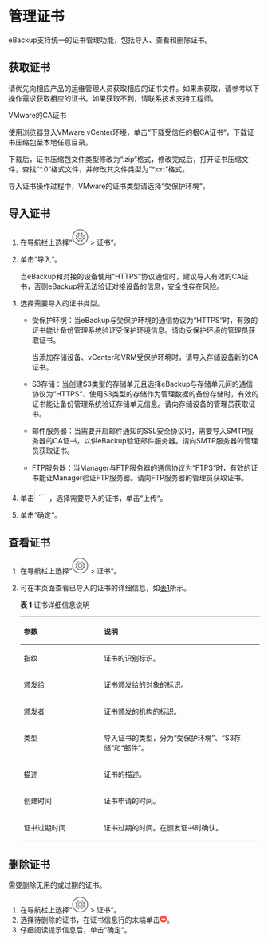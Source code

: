 # 管理证书<a name="cbr_03_0095"></a>

eBackup支持统一的证书管理功能，包括导入、查看和删除证书。

## 获取证书<a name="zh-cn_topic_0175062748_zh-cn_topic_0170955537_section129110274810"></a>

请优先向相应产品的运维管理人员获取相应的证书文件。如果未获取，请参考以下操作需求获取相应的证书。如果获取不到，请联系技术支持工程师。

VMware的CA证书

使用浏览器登入VMware vCenter环境，单击“下载受信任的根CA证书“，下载证书压缩包至本地任意目录。

下载后，证书压缩包文件类型修改为“.zip“格式，修改完成后，打开证书压缩文件，查找“\*.0“格式文件，并修改其文件类型为“\*.crt“格式。

导入证书操作过程中，VMware的证书类型请选择“受保护环境“。

## 导入证书<a name="zh-cn_topic_0175062748_zh-cn_topic_0170955537_import"></a>

1.  在导航栏上选择“![](figures/icon-settings.png)  \>  证书“。
2.  单击“导入“。

    当eBackup和对接的设备使用“HTTPS“协议通信时，建议导入有效的CA证书，否则eBackup将无法验证对接设备的信息，安全性存在风险。

3.  选择需要导入的证书类型。
    -   受保护环境：当eBackup与受保护环境的通信协议为“HTTPS“时，有效的证书能让备份管理系统验证受保护环境信息。请向受保护环境的管理员获取证书。

        当添加存储设备、vCenter和VRM受保护环境时，请导入存储设备新的CA证书。

    -   S3存储：当创建S3类型的存储单元且选择eBackup与存储单元间的通信协议为“HTTPS“、使用S3类型的存储作为管理数据的备份存储时，有效的证书能让备份管理系统验证存储单元信息。请向存储设备的管理员获取证书。
    -   邮件服务器：当需要开启邮件通知的SSL安全协议时，需要导入SMTP服务器的CA证书，以供eBackup验证邮件服务器。请向SMTP服务器的管理员获取证书。
    -   FTP服务器：当Manager与FTP服务器的通信协议为“FTPS“时，有效的证书能让Manager验证FTP服务器。请向FTP服务器的管理员获取证书。

4.  单击![](figures/icon-more.png)，选择需要导入的证书，单击“上传“。
5.  单击“确定“。

## 查看证书<a name="zh-cn_topic_0175062748_zh-cn_topic_0170955537_view"></a>

1.  在导航栏上选择“![](figures/icon-settings.png)  \>  证书“。
2.  可在本页面查看已导入的证书的详细信息，如[表1](#zh-cn_topic_0175062748_zh-cn_topic_0170955537_manage_certificate_tab01)所示。

    **表 1**  证书详细信息说明

    <a name="zh-cn_topic_0175062748_zh-cn_topic_0170955537_manage_certificate_tab01"></a>
    <table><thead align="left"><tr id="zh-cn_topic_0175062748_zh-cn_topic_0170955537_row82631488"><th class="cellrowborder" valign="top" width="33.5%" id="mcps1.2.3.1.1"><p id="zh-cn_topic_0175062748_zh-cn_topic_0170955537_p13719314818"><a name="zh-cn_topic_0175062748_zh-cn_topic_0170955537_p13719314818"></a><a name="zh-cn_topic_0175062748_zh-cn_topic_0170955537_p13719314818"></a>参数</p>
    </th>
    <th class="cellrowborder" valign="top" width="66.5%" id="mcps1.2.3.1.2"><p id="zh-cn_topic_0175062748_zh-cn_topic_0170955537_p581837488"><a name="zh-cn_topic_0175062748_zh-cn_topic_0170955537_p581837488"></a><a name="zh-cn_topic_0175062748_zh-cn_topic_0170955537_p581837488"></a>说明</p>
    </th>
    </tr>
    </thead>
    <tbody><tr id="zh-cn_topic_0175062748_zh-cn_topic_0170955537_row16283144811"><td class="cellrowborder" valign="top" width="33.5%" headers="mcps1.2.3.1.1 "><p id="zh-cn_topic_0175062748_zh-cn_topic_0170955537_p887394813"><a name="zh-cn_topic_0175062748_zh-cn_topic_0170955537_p887394813"></a><a name="zh-cn_topic_0175062748_zh-cn_topic_0170955537_p887394813"></a>指纹</p>
    </td>
    <td class="cellrowborder" valign="top" width="66.5%" headers="mcps1.2.3.1.2 "><p id="zh-cn_topic_0175062748_zh-cn_topic_0170955537_p71013344818"><a name="zh-cn_topic_0175062748_zh-cn_topic_0170955537_p71013344818"></a><a name="zh-cn_topic_0175062748_zh-cn_topic_0170955537_p71013344818"></a>证书的识别标识。</p>
    </td>
    </tr>
    <tr id="zh-cn_topic_0175062748_zh-cn_topic_0170955537_row182163144818"><td class="cellrowborder" valign="top" width="33.5%" headers="mcps1.2.3.1.1 "><p id="zh-cn_topic_0175062748_zh-cn_topic_0170955537_p5125320483"><a name="zh-cn_topic_0175062748_zh-cn_topic_0170955537_p5125320483"></a><a name="zh-cn_topic_0175062748_zh-cn_topic_0170955537_p5125320483"></a>颁发给</p>
    </td>
    <td class="cellrowborder" valign="top" width="66.5%" headers="mcps1.2.3.1.2 "><p id="zh-cn_topic_0175062748_zh-cn_topic_0170955537_p11137318481"><a name="zh-cn_topic_0175062748_zh-cn_topic_0170955537_p11137318481"></a><a name="zh-cn_topic_0175062748_zh-cn_topic_0170955537_p11137318481"></a>证书颁发给的对象的标识。</p>
    </td>
    </tr>
    <tr id="zh-cn_topic_0175062748_zh-cn_topic_0170955537_row3293194810"><td class="cellrowborder" valign="top" width="33.5%" headers="mcps1.2.3.1.1 "><p id="zh-cn_topic_0175062748_zh-cn_topic_0170955537_p215153154819"><a name="zh-cn_topic_0175062748_zh-cn_topic_0170955537_p215153154819"></a><a name="zh-cn_topic_0175062748_zh-cn_topic_0170955537_p215153154819"></a>颁发者</p>
    </td>
    <td class="cellrowborder" valign="top" width="66.5%" headers="mcps1.2.3.1.2 "><p id="zh-cn_topic_0175062748_zh-cn_topic_0170955537_p171711312481"><a name="zh-cn_topic_0175062748_zh-cn_topic_0170955537_p171711312481"></a><a name="zh-cn_topic_0175062748_zh-cn_topic_0170955537_p171711312481"></a>证书颁发的机构的标识。</p>
    </td>
    </tr>
    <tr id="zh-cn_topic_0175062748_zh-cn_topic_0170955537_row62133164820"><td class="cellrowborder" valign="top" width="33.5%" headers="mcps1.2.3.1.1 "><p id="zh-cn_topic_0175062748_zh-cn_topic_0170955537_p131814344819"><a name="zh-cn_topic_0175062748_zh-cn_topic_0170955537_p131814344819"></a><a name="zh-cn_topic_0175062748_zh-cn_topic_0170955537_p131814344819"></a>类型</p>
    </td>
    <td class="cellrowborder" valign="top" width="66.5%" headers="mcps1.2.3.1.2 "><p id="zh-cn_topic_0175062748_zh-cn_topic_0170955537_p1720230488"><a name="zh-cn_topic_0175062748_zh-cn_topic_0170955537_p1720230488"></a><a name="zh-cn_topic_0175062748_zh-cn_topic_0170955537_p1720230488"></a>导入证书的类型，分为<span class="parmvalue" id="zh-cn_topic_0175062748_zh-cn_topic_0170955537_parmvalue82112317481"><a name="zh-cn_topic_0175062748_zh-cn_topic_0170955537_parmvalue82112317481"></a><a name="zh-cn_topic_0175062748_zh-cn_topic_0170955537_parmvalue82112317481"></a>“受保护环境”</span>、<span class="parmvalue" id="zh-cn_topic_0175062748_zh-cn_topic_0170955537_parmvalue132116312481"><a name="zh-cn_topic_0175062748_zh-cn_topic_0170955537_parmvalue132116312481"></a><a name="zh-cn_topic_0175062748_zh-cn_topic_0170955537_parmvalue132116312481"></a>“S3存储”</span>和<span class="parmvalue" id="zh-cn_topic_0175062748_zh-cn_topic_0170955537_parmvalue18216364814"><a name="zh-cn_topic_0175062748_zh-cn_topic_0170955537_parmvalue18216364814"></a><a name="zh-cn_topic_0175062748_zh-cn_topic_0170955537_parmvalue18216364814"></a>“邮件”</span>。</p>
    </td>
    </tr>
    <tr id="zh-cn_topic_0175062748_row164213563516"><td class="cellrowborder" valign="top" width="33.5%" headers="mcps1.2.3.1.1 "><p id="zh-cn_topic_0175062748_p564311564510"><a name="zh-cn_topic_0175062748_p564311564510"></a><a name="zh-cn_topic_0175062748_p564311564510"></a>描述</p>
    </td>
    <td class="cellrowborder" valign="top" width="66.5%" headers="mcps1.2.3.1.2 "><p id="zh-cn_topic_0175062748_p15643656152"><a name="zh-cn_topic_0175062748_p15643656152"></a><a name="zh-cn_topic_0175062748_p15643656152"></a>证书的描述。</p>
    </td>
    </tr>
    <tr id="zh-cn_topic_0175062748_zh-cn_topic_0170955537_row04173194817"><td class="cellrowborder" valign="top" width="33.5%" headers="mcps1.2.3.1.1 "><p id="zh-cn_topic_0175062748_zh-cn_topic_0170955537_p132273164816"><a name="zh-cn_topic_0175062748_zh-cn_topic_0170955537_p132273164816"></a><a name="zh-cn_topic_0175062748_zh-cn_topic_0170955537_p132273164816"></a>创建时间</p>
    </td>
    <td class="cellrowborder" valign="top" width="66.5%" headers="mcps1.2.3.1.2 "><p id="zh-cn_topic_0175062748_zh-cn_topic_0170955537_p182373154816"><a name="zh-cn_topic_0175062748_zh-cn_topic_0170955537_p182373154816"></a><a name="zh-cn_topic_0175062748_zh-cn_topic_0170955537_p182373154816"></a>证书申请的时间。</p>
    </td>
    </tr>
    <tr id="zh-cn_topic_0175062748_zh-cn_topic_0170955537_row54133104810"><td class="cellrowborder" valign="top" width="33.5%" headers="mcps1.2.3.1.1 "><p id="zh-cn_topic_0175062748_zh-cn_topic_0170955537_p92510311480"><a name="zh-cn_topic_0175062748_zh-cn_topic_0170955537_p92510311480"></a><a name="zh-cn_topic_0175062748_zh-cn_topic_0170955537_p92510311480"></a>证书过期时间</p>
    </td>
    <td class="cellrowborder" valign="top" width="66.5%" headers="mcps1.2.3.1.2 "><p id="zh-cn_topic_0175062748_zh-cn_topic_0170955537_p11271318488"><a name="zh-cn_topic_0175062748_zh-cn_topic_0170955537_p11271318488"></a><a name="zh-cn_topic_0175062748_zh-cn_topic_0170955537_p11271318488"></a>证书过期的时间。在颁发证书时确认。</p>
    </td>
    </tr>
    </tbody>
    </table>


## 删除证书<a name="zh-cn_topic_0175062748_zh-cn_topic_0170955537_delete"></a>

需要删除无用的或过期的证书。

1.  在导航栏上选择“![](figures/icon-settings.png)  \>  证书“。
2.  选择待删除的证书，在证书信息行的末端单击![](figures/icon-delete1.png)。
3.  仔细阅读提示信息后，单击“确定“。

